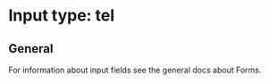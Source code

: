 # Input type: tel

## General

For information about input fields see the general docs about Forms.

